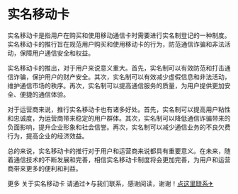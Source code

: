 # 实名移动卡

实名移动卡是指用户在购买和使用移动通信卡时需要进行实名制登记的一种制度。实名移动卡的推行旨在规范用户购买和使用移动卡的行为，防范通信诈骗和非法活动，保障用户通信安全和权益。

实名移动卡的推出，对于用户来说意义重大。首先，实名制可以有效防范和打击通信诈骗，保护用户的财产安全。其次，实名制可以有效减少虚假信息和非法活动，维护通信市场的秩序。再次，实名制可以提高通信服务的质量，为用户提供更加安全、便捷的通信体验。

对于运营商来说，推行实名移动卡也有诸多好处。首先，实名制可以提高用户粘性和忠诚度，为运营商带来稳定的用户群体。其次，实名制可以降低通信诈骗带来的负面影响，提升企业形象和社会信誉。再次，实名制可以减少通信业务的不良欠费行为，提高企业的经济效益。

总的来说，实名移动卡的推行对于用户和运营商来说都具有重要意义。在未来，随着通信技术的不断发展和完善，相信实名移动卡制度将会更加完善，为用户和运营商带来更多的便利和利益。

更多 关于实名移动卡 请通过✈与我们联系，感谢阅读，谢谢！[点这里联系✈](https://1.k02.cc)